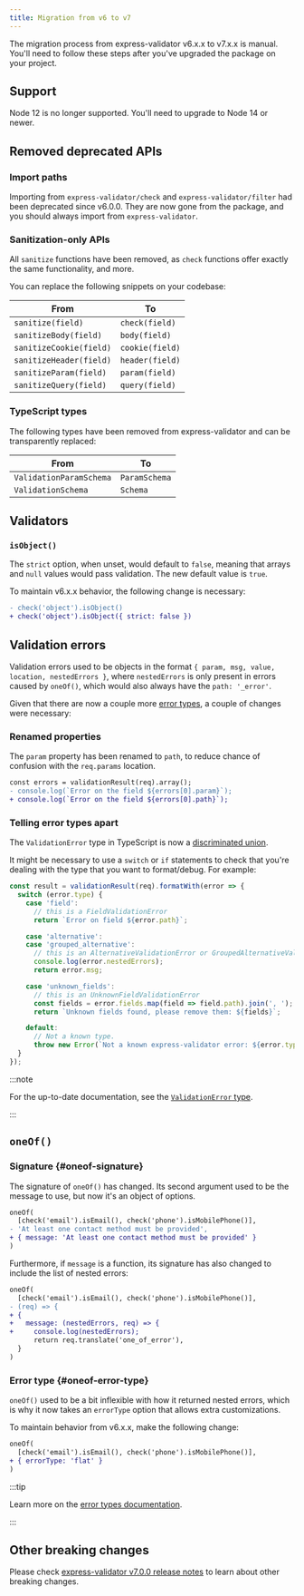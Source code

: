 ```yaml
---
title: Migration from v6 to v7
---
```


The migration process from express-validator v6.x.x to v7.x.x is manual.
You'll need to follow these steps after you've upgraded the package on your project.

## Support

Node 12 is no longer supported. You'll need to upgrade to Node 14 or newer.

## Removed deprecated APIs

### Import paths

Importing from `express-validator/check` and `express-validator/filter` had been deprecated since v6.0.0.
They are now gone from the package, and you should always import from `express-validator`.

### Sanitization-only APIs

All `sanitize` functions have been removed, as `check` functions offer exactly the same functionality,
and more.

You can replace the following snippets on your codebase:

| From                    | To              |
| ----------------------- | --------------- |
| `sanitize(field)`       | `check(field)`  |
| `sanitizeBody(field)`   | `body(field)`   |
| `sanitizeCookie(field)` | `cookie(field)` |
| `sanitizeHeader(field)` | `header(field)` |
| `sanitizeParam(field)`  | `param(field)`  |
| `sanitizeQuery(field)`  | `query(field)`  |

### TypeScript types

The following types have been removed from express-validator and can be transparently replaced:

| From                    | To            |
| ----------------------- | ------------- |
| `ValidationParamSchema` | `ParamSchema` |
| `ValidationSchema`       | `Schema`      |

## Validators

### `isObject()`

The `strict` option, when unset, would default to `false`, meaning that arrays and `null` values would
pass validation. The new default value is `true`.

To maintain v6.x.x behavior, the following change is necessary:

```diff
- check('object').isObject()
+ check('object').isObject({ strict: false })
```

## Validation errors

Validation errors used to be objects in the format `{ param, msg, value, location, nestedErrors }`,
where `nestedErrors` is only present in errors caused by `oneOf()`, which would also always have the
`path: '_error'`.

Given that there are now a couple more [error types](./api/validation-result.md#error-types),
a couple of changes were necessary:

### Renamed properties

The `param` property has been renamed to `path`, to reduce chance of confusion with the `req.params`
location.

```diff
const errors = validationResult(req).array();
- console.log(`Error on the field ${errors[0].param}`);
+ console.log(`Error on the field ${errors[0].path}`);
```

### Telling error types apart

The `ValidationError` type in TypeScript is now a
[discriminated union](https://www.typescriptlang.org/docs/handbook/2/narrowing.html#discriminated-unions).

It might be necessary to use a `switch` or `if` statements to check that you're dealing with the
type that you want to format/debug. For example:

```ts
const result = validationResult(req).formatWith(error => {
  switch (error.type) {
    case 'field':
      // this is a FieldValidationError
      return `Error on field ${error.path}`;

    case 'alternative':
    case 'grouped_alternative':
      // this is an AlternativeValidationError or GroupedAlternativeValidationError
      console.log(error.nestedErrors);
      return error.msg;

    case 'unknown_fields':
      // this is an UnknownFieldValidationError
      const fields = error.fields.map(field => field.path).join(', ');
      return `Unknown fields found, please remove them: ${fields}`;

    default:
      // Not a known type.
      throw new Error(`Not a known express-validator error: ${error.type}`);
  }
});
```

:::note

For the up-to-date documentation, see the [`ValidationError` type](./api/validation-result.md#validationerror).

:::

## `oneOf()`

### Signature {#oneof-signature}

The signature of `oneOf()` has changed. Its second argument used to be the message to use,
but now it's an object of options.

```diff
oneOf(
  [check('email').isEmail(), check('phone').isMobilePhone()],
- 'At least one contact method must be provided',
+ { message: 'At least one contact method must be provided' }
)
```

Furthermore, if `message` is a function, its signature has also changed to include the list of
nested errors:

```diff
oneOf(
  [check('email').isEmail(), check('phone').isMobilePhone()],
- (req) => {
+ {
+   message: (nestedErrors, req) => {
+     console.log(nestedErrors);
      return req.translate('one_of_error'),
  }
)
```

### Error type {#oneof-error-type}

`oneOf()` used to be a bit inflexible with how it returned nested errors, which is why it now takes
an `errorType` option that allows extra customizations.

To maintain behavior from v6.x.x, make the following change:

```diff
oneOf(
  [check('email').isEmail(), check('phone').isMobilePhone()],
+ { errorType: 'flat' }
)
```

:::tip

Learn more on the [error types documentation](./api/one-of.md#error-types).

:::

## Other breaking changes

Please check [express-validator v7.0.0 release notes](https://github.com/express-validator/express-validator/releases/tag/v7.0.0)
to learn about other breaking changes.
